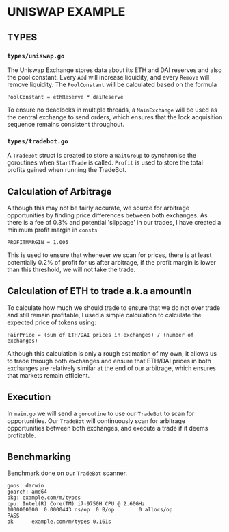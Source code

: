 # UNISWAP EXAMPLE

## TYPES
### `types/uniswap.go`
The Uniswap Exchange stores data about its ETH and DAI reserves and also the pool constant. Every `Add` will increase liquidity, and every `Remove` will remove liquidity.
The `PoolConstant` will be calculated based on the formula
```
PoolConstant = ethReserve * daiReserve
```

To ensure no deadlocks in multiple threads, a `MainExchange` will be used as the central exchange to send orders, which ensures that the lock acquisition sequence remains consistent throughout.

### `types/tradebot.go`
A `TradeBot` struct is created to store a `WaitGroup` to synchronise the goroutines when `StartTrade` is called. `Profit` is used to store the total profits gained when running the TradeBot. 

## Calculation of Arbitrage
Although this may not be fairly accurate, we source for arbitrage opportunities by finding price differences between both exchanges. As there is a fee of 0.3% and potential 'slippage' in our trades, I have created a minimum profit margin in `consts`
```
PROFITMARGIN = 1.005
```
This is used to ensure that whenever we scan for prices, there is at least potentially 0.2% of profit for us after arbitrage, if the profit margin is lower than this threshold, we will not take the trade. 

## Calculation of ETH to trade a.k.a amountIn
To calculate how much we should trade to ensure that we do not over trade and still remain profitable, I used a simple calculation to calculate the expected price of tokens using:
```
FairPrice = (sum of ETH/DAI prices in exchanges) / (number of exchanges)
```
Although this calculation is only a rough estimation of my own, it allows us to trade through both exchanges and ensure that ETH/DAI prices in both exchanges are relatively similar at the end of our arbitrage, which ensures that markets remain efficient.

## Execution
In `main.go` we will send a `goroutine` to use our `TradeBot` to scan for opportunities.
Our `TradeBot` will continuously scan for arbitrage opportunities between both exchanges, and execute a trade if it deems profitable.

## Benchmarking
Benchmark done on our `TradeBot` scanner.
```
goos: darwin
goarch: amd64
pkg: example.com/m/types
cpu: Intel(R) Core(TM) i7-9750H CPU @ 2.60GHz
1000000000	0.0000443 ns/op	 0 B/op	       0 allocs/op
PASS
ok  	example.com/m/types	0.161s
```